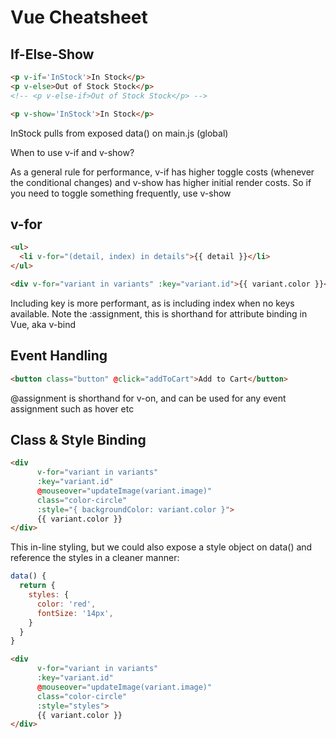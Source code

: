 # Vue Cheatsheet

## If-Else-Show

```html
<p v-if='InStock'>In Stock</p>
<p v-else>Out of Stock Stock</p>
<!-- <p v-else-if>Out of Stock Stock</p> -->

<p v-show='InStock'>In Stock</p>
```

InStock pulls from exposed data() on main.js (global)

When to use v-if and v-show? 

As a general rule for performance, v-if has higher toggle costs (whenever the conditional changes) and v-show has higher initial render costs. So if you need to toggle something frequently, use v-show

## v-for

```html
<ul>
  <li v-for="(detail, index) in details">{{ detail }}</li>
</ul>

<div v-for="variant in variants" :key="variant.id">{{ variant.color }}</div>
```

Including key is more performant, as is including index when no keys available. Note the :assignment, this is shorthand for attribute binding in Vue, aka v-bind

## Event Handling

```html
<button class="button" @click="addToCart">Add to Cart</button>
```

@assignment is shorthand for v-on, and can be used for any event assignment such as hover etc


## Class & Style Binding

```html
<div 
      v-for="variant in variants" 
      :key="variant.id" 
      @mouseover="updateImage(variant.image)" 
      class="color-circle"
      :style="{ backgroundColor: variant.color }">
      {{ variant.color }}
</div>
```

This in-line styling, but we could also expose a style object on data() and reference the styles in a cleaner manner:

```javascript
data() {
  return {
    styles: {
      color: 'red',
      fontSize: '14px',
    }
  }
}
```

```html
<div 
      v-for="variant in variants" 
      :key="variant.id" 
      @mouseover="updateImage(variant.image)" 
      class="color-circle"
      :style="styles">
      {{ variant.color }}
</div>
```
